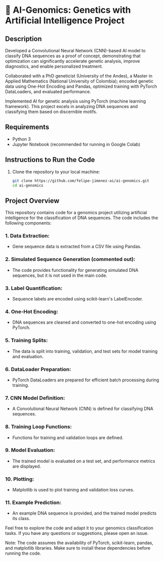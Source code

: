 # 🧬 AI-Genomics: Genetics with Artificial Intelligence Project

## Description
Developed a Convolutional Neural Network (CNN)-based AI model to classify DNA sequences as a proof of concept, demonstrating that optimization can significantly accelerate genetic analysis, improve diagnostics, and enable personalized treatment. 

Collaborated with a PhD geneticist (University of the Andes), a Master in Applied Mathematics (National University of Colombia); encoded genetic data using One-Hot Encoding and Pandas, optimized training with PyTorch DataLoaders, and evaluated performance. 

Implemented AI for genetic analysis using PyTorch (machine learning framework). This project excels in analyzing DNA sequences and classifying them based on discernible motifs.

## Requirements
- Python 3
- Jupyter Notebook (recommended for running in Google Colab)

## Instructions to Run the Code
1. Clone the repository to your local machine:
   ```bash
   git clone https://github.com/felipe-jimenez-ai/ai-genomics.git
   cd ai-genomics

## Project Overview
This repository contains code for a genomics project utilizing artificial intelligence for the classification of DNA sequences. The code includes the following components:

### 1. Data Extraction:
- Gene sequence data is extracted from a CSV file using Pandas.

### 2. Simulated Sequence Generation (commented out):
- The code provides functionality for generating simulated DNA sequences, but it is not used in the main code.

### 3. Label Quantification:
- Sequence labels are encoded using scikit-learn's LabelEncoder.

### 4. One-Hot Encoding:
- DNA sequences are cleaned and converted to one-hot encoding using PyTorch.

### 5. Training Splits:
- The data is split into training, validation, and test sets for model training and evaluation.

### 6. DataLoader Preparation:
- PyTorch DataLoaders are prepared for efficient batch processing during training.

### 7. CNN Model Definition:
- A Convolutional Neural Network (CNN) is defined for classifying DNA sequences.

### 8. Training Loop Functions:
- Functions for training and validation loops are defined.

### 9. Model Evaluation:
- The trained model is evaluated on a test set, and performance metrics are displayed.

### 10. Plotting:
- Matplotlib is used to plot training and validation loss curves.

### 11. Example Prediction:
- An example DNA sequence is provided, and the trained model predicts its class.

Feel free to explore the code and adapt it to your genomics classification tasks. If you have any questions or suggestions, please open an issue.

Note: The code assumes the availability of PyTorch, scikit-learn, pandas, and matplotlib libraries. Make sure to install these dependencies before running the code.
